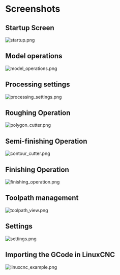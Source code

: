Screenshots
===========

Startup Screen
--------------

![](startup.png "startup.png")

Model operations
----------------

![](model_operations.png "model_operations.png")

Processing settings
-------------------

![](processing_settings.png "processing_settings.png")

Roughing Operation
------------------

![](polygon_cutter.png "polygon_cutter.png")

Semi-finishing Operation
------------------------

![](contour_cutter.png "contour_cutter.png")

Finishing Operation
-------------------

![](finishing_operation.png "finishing_operation.png")

Toolpath management
-------------------

![](toolpath_view.png "toolpath_view.png")

Settings
--------

![](settings.png "settings.png")

Importing the GCode in LinuxCNC
---------------------------

![](linuxcnc_example.png "linuxcnc_example.png")

